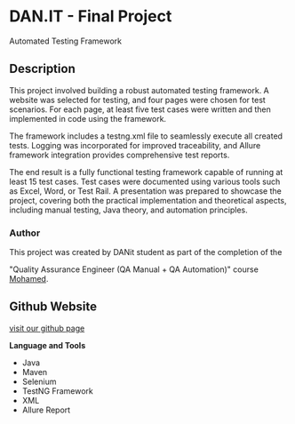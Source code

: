 # DAN.IT - Final Project

Automated Testing Framework 

## Description

This project involved building a robust automated testing framework. A website was selected for testing, and four pages were chosen for test scenarios. For each page, at least five test cases were written and then implemented in code using the framework.

The framework includes a testng.xml file to seamlessly execute all created tests. Logging was incorporated for improved traceability, and Allure framework integration provides comprehensive test reports.

The end result is a fully functional testing framework capable of running at least 15 test cases. Test cases were documented using various tools such as Excel, Word, or Test Rail. A presentation was prepared to showcase the project, covering both the practical implementation and theoretical aspects, including manual testing, Java theory, and automation principles.

### Author

This project was created by DANit student as part of the completion of the 

"Quality Assurance Engineer (QA Manual + QA Automation)" course [Mohamed](https://github.com/moahmadkamel).

## Github Website

[visit our github page](https://github.com/moahmadkamel/FrameQA)

**Language and Tools**
- Java
- Maven
- Selenium
- TestNG Framework
- XML
- Allure Report
